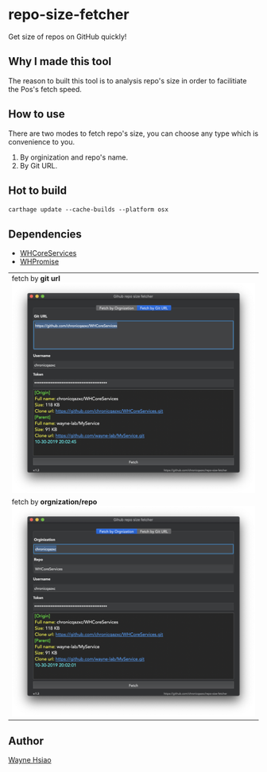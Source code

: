 # repo-size-fetcher
Get size of repos on GitHub quickly!

## Why I made this tool
The reason to built this tool is to analysis repo's size in order to facilitiate the Pos's fetch speed.

## How to use
There are two modes to fetch repo's size, you can choose any type which is convenience to you.
1. By orginization and repo's name.
2. By Git URL.

## Hot to build
```shell
carthage update --cache-builds --platform osx
```

## Dependencies   
* [WHCoreServices](https://github.com/chronicqazxc/WHCoreServices)
* [WHPromise](https://github.com/chronicqazxc/WHPromise)

|  | 
| ------ | 
| fetch by **git url**![alt text](./gitUrl.png) |
| fetch by **orgnization/repo**![alt text](./orginization.png) |

## Author
[Wayne Hsiao](mailto:chronicqazxc@gmail.com)
